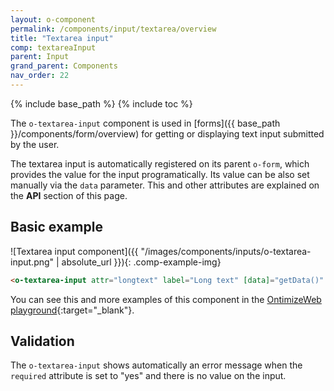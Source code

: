 ```yaml
---
layout: o-component
permalink: /components/input/textarea/overview
title: "Textarea input"
comp: textareaInput
parent: Input
grand_parent: Components
nav_order: 22
---
```


{% include base_path %}
{% include toc %}

The `o-textarea-input` component is used in [forms]({{ base_path }}/components/form/overview) for getting or displaying text input submitted by the user.

The textarea input is automatically registered on its parent `o-form`, which provides the value for the input programatically. Its value can be also set manually via the `data` parameter. This and other attributes are explained on the **API** section of this page.

## Basic example
![Textarea input component]({{ "/images/components/inputs/o-textarea-input.png" | absolute_url }}){: .comp-example-img}

```html
<o-textarea-input attr="longtext" label="Long text" [data]="getData()" required="yes"></o-textarea-input>
```
You can see this and more examples of this component in the [OntimizeWeb playground]({{site.playgroundurl}}/main/inputs/textarea){:target="_blank"}.

## Validation
The `o-textarea-input` shows automatically an error message when the `required` attribute is set to "yes" and there is no value on the input.
